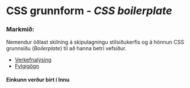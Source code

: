 # CSS grunnform - _CSS boilerplate_

### Markmið:
Nemendur öðlast skilning á skipulagningu stílsíðukerfis og á hönnun CSS grunnsíðu (_Boilerplate_)  til að hanna betri vefsíður.

* [Verkefnalýsing](https://github.com/vefhonnun/22Vor/blob/main/Verkefni/V-1/22v_verkefni_1.pdf)
* [Fylgigögn](https://github.com/vefhonnun/21H/tree/main/S%C3%BDnid%C3%A6mi/V-1)

#### Einkunn verður birt í Innu

